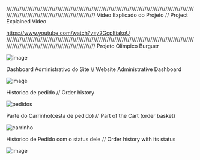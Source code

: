 //////////////////////////////////////////////////////////////////////////////////////////////////////////////////////////////////////////////////
Video Explicado do Projeto // Project Explained Video

https://www.youtube.com/watch?v=y2GcpEiakoU
//////////////////////////////////////////////////////////////////////////////////////////////////////////////////////////////////////////////////
Projeto Olimpico Burguer
 
![image](https://github.com/LucaSilvalsm/ProjetoHamburgueria/assets/149955736/fb7d2884-94f6-4370-bca2-ccd08f48cff4)


Dashboard Administrativo do Site // Website Administrative Dashboard

![image](https://github.com/LucaSilvalsm/ProjetoHamburgueria/assets/149955736/395c8910-138f-433e-b9e0-2fd1734d4c6d)


Historico de pedido  // Order history

![pedidos](https://github.com/LucaSilvalsm/ProjetoHamburgueria/assets/149955736/2204b39f-b1e9-48ae-a3d8-a9c75b403dc6)

Parte do Carrinho(cesta de pedido)  // Part of the Cart (order basket)

![carrinho](https://github.com/LucaSilvalsm/ProjetoHamburgueria/assets/149955736/d48911e3-011c-4391-b2bc-dc7b21d1d90f)


Historico de Pedido com o status dele  //  Order history with its status

![image](https://github.com/LucaSilvalsm/ProjetoHamburgueria/assets/149955736/cf721cc3-f5f2-4845-bf06-c4ba5972b4c7)



